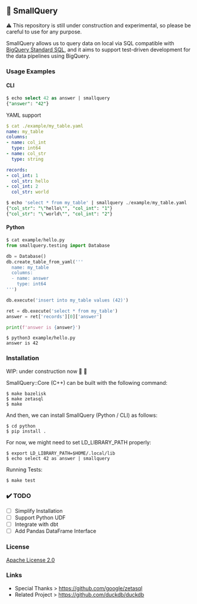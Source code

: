 ## :rocket: SmallQuery

:warning: This repository is still under construction and experimental, so please be careful to use for any purpose.

SmallQuery allows us to query data on local via SQL compatible with [BigQuery Standard SQL](https://cloud.google.com/bigquery/docs/reference/standard-sql/enabling-standard-sql), and it aims to support test-driven development for the data pipelines using BigQuery.

### Usage Examples

#### CLI

```sql
$ echo select 42 as answer | smallquery
{"answer": "42"}
```

YAML support

```yaml
$ cat ./example/my_table.yaml
name: my_table
columns:
- name: col_int
  type: int64
- name: col_str
  type: string

records:
- col_int: 1
  col_str: hello
- col_int: 2
  col_str: world
```

```sql
$ echo 'select * from my_table' | smallquery ./example/my_table.yaml
{"col_str": "\"hello\"", "col_int": "1"}
{"col_str": "\"world\"", "col_int": "2"}
```

#### Python

```py
$ cat example/hello.py
from smallquery.testing import Database

db = Database()
db.create_table_from_yaml('''
  name: my_table
  columns:
  - name: answer
    type: int64
''')

db.execute('insert into my_table values (42)')

ret = db.execute('select * from my_table')
answer = ret['records'][0]['answer']

print(f'answer is {answer}')
```

```
$ python3 example/hello.py
answer is 42
```


### Installation

WIP: under construction now :runner: :runner:

SmallQuery::Core (C++) can be built with the following command:

```
$ make bazelisk
$ make zetasql
$ make
```

And then, we can install SmallQuery (Python / CLI) as follows:

```
$ cd python
$ pip install .
```

For now, we might need to set LD_LIBRARY_PATH properly:

```
$ export LD_LIBRARY_PATH=$HOME/.local/lib
$ echo select 42 as answer | smallquery
```

Running Tests:

```
$ make test
```


### :heavy_check_mark: TODO

- [ ] Simplify Installation
- [ ] Support Python UDF
- [ ] Integrate with dbt
- [ ] Add Pandas DataFrame Interface

### License

[Apache License 2.0](LICENSE)


### Links

- Special Thanks > https://github.com/google/zetasql
- Related Project > https://github.com/duckdb/duckdb

